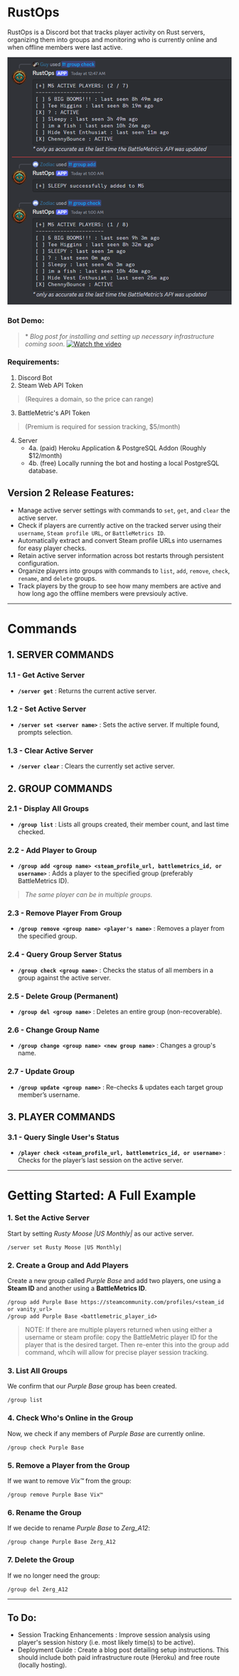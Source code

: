 # RustOps
RustOps is a Discord bot that tracks player activity on Rust servers, organizing them into groups and monitoring who is currently online and when offline members were last active. 

![RustOps Example](https://github.com/est15/RustOps/raw/main/assets/RustOpsv2_Example_Usage.png)

### Bot Demo:
> \* *Blog post for installing and setting up necessary infrastructure coming soon.*
[![Watch the video](https://img.youtube.com/vi/NeKdC2AVGo0/maxresdefault.jpg)](https://www.youtube.com/watch?v=NeKdC2AVGo0)

### Requirements:
1. Discord Bot
2. Steam Web API Token
> (Requires a domain, so the price can range)
3. BattleMetric's API Token
> (Premium is required for session tracking, $5/month)
4. Server
    - 4a. (paid) Heroku Application & PostgreSQL Addon (Roughly $12/month)
    - 4b. (free) Locally running the bot and hosting a local PostgreSQL database. 

## **Version 2 Release Features:**
- Manage active server settings with commands to `set`, `get`, and `clear` the active server.
- Check if players are currently active on the tracked server using their `username`, `Steam profile URL`, or `BattleMetrics ID`.
- Automatically extract and convert Steam profile URLs into usernames for easy player checks.
- Retain active server information across bot restarts through persistent configuration.
- Organize players into groups with commands to `list`, `add`, `remove`, `check`, `rename`, and `delete` groups.
- Track players by the group to see how many members are active and how long ago the offline members were prevsiouly active.
---
# **Commands**
## 1. SERVER COMMANDS
### 1.1 - Get Active Server
- **`/server get`** : Returns the current active server.
### 1.2 - Set Active Server
- **`/server set <server name>`** : Sets the active server. If multiple found, prompts selection.
### 1.3 - Clear Active Server
- **`/server clear`** : Clears the currently set active server.

## 2. GROUP COMMANDS
### 2.1 - Display All Groups
- **`/group list`** : Lists all groups created, their member count, and last time checked.
### 2.2 - Add Player to Group
- **`/group add <group name> <steam_profile_url, battlemetrics_id, or username>`** : Adds a player to the specified group (preferably BattleMetrics ID).  
> *The same player can be in multiple groups.*
### 2.3 - Remove Player From Group
- **`/group remove <group name> <player's name>`** : Removes a player from the specified group.  
### 2.4 - Query Group Server Status
- **`/group check <group name>`** : Checks the status of all members in a group against the active server.  
### 2.5 - Delete Group (Permanent)
- **`/group del <group name>`** : Deletes an entire group (non-recoverable).
### 2.6 - Change Group Name
- **`/group change <group name> <new group name>`** : Changes a group's name.
### 2.7 - Update Group
- **`/group update <group name>`** : Re-checks & updates each target group member’s username.

## 3. PLAYER COMMANDS
### 3.1 - Query Single User's Status
- **`/player check <steam_profile_url, battlemetrics_id, or username>`** : Checks for the player’s last session on the active server.  
---
# **Getting Started: A Full Example**
### 1. Set the Active Server
Start by setting *Rusty Moose |US Monthly|* as our active server.
```
/server set Rusty Moose |US Monthly|
```

### 2. Create a Group and Add Players
Create a new group called *Purple Base* and add two players, one using a **Steam ID** and another using a **BattleMetrics ID**.
```
/group add Purple Base https://steamcommunity.com/profiles/<steam_id or vanity_url>
/group add Purple Base <battlemetric_player_id>
```
> NOTE: If there are multiple players returned when using either a username or steam profile: copy the BattleMetric player ID for the player that is the desired target. Then re-enter this into the group add command, whcih will allow for precise player session tracking.

### 3. List All Groups
We confirm that our *Purple Base* group has been created.
```
/group list
```
### 4. Check Who's Online in the Group
Now, we check if any members of *Purple Base* are currently online.
```
/group check Purple Base
```
### 5. Remove a Player from the Group
If we want to remove *Vix™* from the group:
```
/group remove Purple Base Vix™
```

### 6. Rename the Group
If we decide to rename *Purple Base* to *Zerg_A12*:
```
/group change Purple Base Zerg_A12
```
### 7. Delete the Group
If we no longer need the group:
```
/group del Zerg_A12
```
---
## To Do:
- Session Tracking Enhancements : Improve session analysis using player's session history (i.e. most likely time(s) to be active). 
- Deployment Guide : Create a blog post detailing setup instructions. This should include both paid infrastructure route (Heroku) and free route (locally hosting). 
